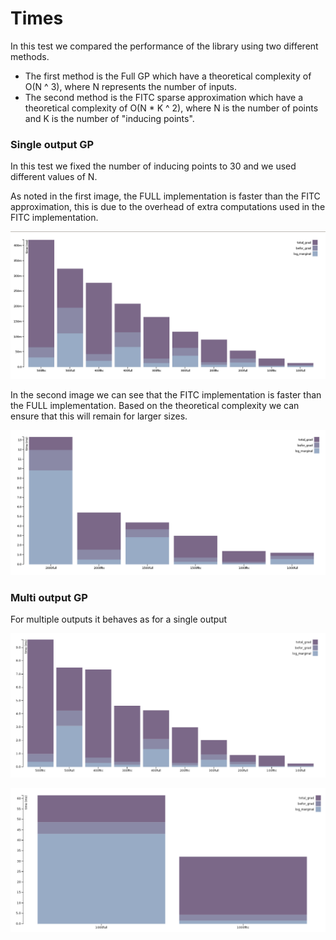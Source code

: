 Times
=====

In this test we compared the performance of the library using two different methods.

- The first method is the Full GP which have a theoretical complexity of O(N ^ 3), where N represents the number of inputs.
- The second method is the FITC sparse approximation which have a theoretical complexity of O(N * K ^ 2), where N is the number of points and K is the number of "inducing points".


### Single output GP

In this test we fixed the number of inducing points to 30 and we used different values of N.

As noted in the first image, the FULL implementation is faster than the FITC approximation, this is due to the overhead of extra computations used in the FITC implementation.

![Single Output times](./img/times_so.png)

In the second image we can see that the FITC implementation is faster than the FULL implementation. Based on the theoretical complexity we can  ensure that this will remain for larger sizes.

![Single Output times large](./img/over_1000.png)


### Multi output GP

For multiple outputs it behaves as for a single output

![Multi Output times](./img/times_mo.png)

![Multi Output times large](./img/mo_huge.png)
